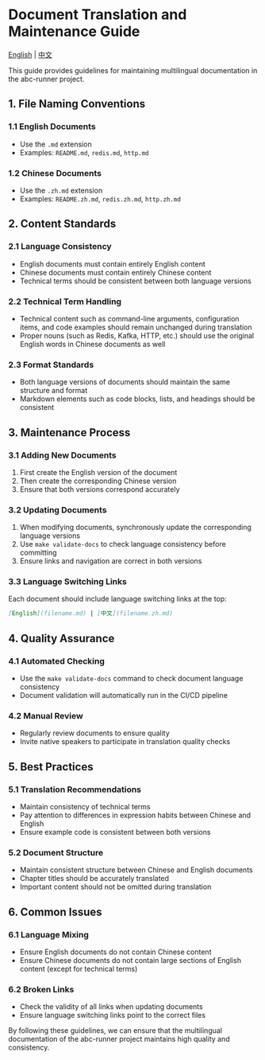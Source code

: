 # Document Translation and Maintenance Guide

[English](document-translation-guide.md) | [中文](document-translation-guide.zh.md)

This guide provides guidelines for maintaining multilingual documentation in the abc-runner project.

## 1. File Naming Conventions

### 1.1 English Documents
- Use the `.md` extension
- Examples: `README.md`, `redis.md`, `http.md`

### 1.2 Chinese Documents
- Use the `.zh.md` extension
- Examples: `README.zh.md`, `redis.zh.md`, `http.zh.md`

## 2. Content Standards

### 2.1 Language Consistency
- English documents must contain entirely English content
- Chinese documents must contain entirely Chinese content
- Technical terms should be consistent between both language versions

### 2.2 Technical Term Handling
- Technical content such as command-line arguments, configuration items, and code examples should remain unchanged during translation
- Proper nouns (such as Redis, Kafka, HTTP, etc.) should use the original English words in Chinese documents as well

### 2.3 Format Standards
- Both language versions of documents should maintain the same structure and format
- Markdown elements such as code blocks, lists, and headings should be consistent

## 3. Maintenance Process

### 3.1 Adding New Documents
1. First create the English version of the document
2. Then create the corresponding Chinese version
3. Ensure that both versions correspond accurately

### 3.2 Updating Documents
1. When modifying documents, synchronously update the corresponding language versions
2. Use `make validate-docs` to check language consistency before committing
3. Ensure links and navigation are correct in both versions

### 3.3 Language Switching Links
Each document should include language switching links at the top:
```markdown
[English](filename.md) | [中文](filename.zh.md)
```

## 4. Quality Assurance

### 4.1 Automated Checking
- Use the `make validate-docs` command to check document language consistency
- Document validation will automatically run in the CI/CD pipeline

### 4.2 Manual Review
- Regularly review documents to ensure quality
- Invite native speakers to participate in translation quality checks

## 5. Best Practices

### 5.1 Translation Recommendations
- Maintain consistency of technical terms
- Pay attention to differences in expression habits between Chinese and English
- Ensure example code is consistent between both versions

### 5.2 Document Structure
- Maintain consistent structure between Chinese and English documents
- Chapter titles should be accurately translated
- Important content should not be omitted during translation

## 6. Common Issues

### 6.1 Language Mixing
- Ensure English documents do not contain Chinese content
- Ensure Chinese documents do not contain large sections of English content (except for technical terms)

### 6.2 Broken Links
- Check the validity of all links when updating documents
- Ensure language switching links point to the correct files

By following these guidelines, we can ensure that the multilingual documentation of the abc-runner project maintains high quality and consistency.